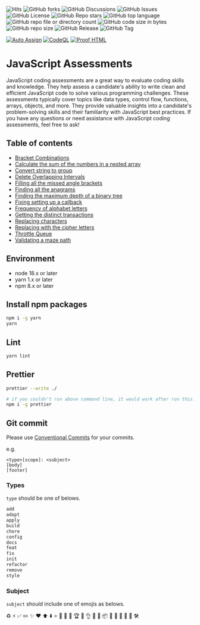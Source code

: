 ![Hits](https://hits.seeyoufarm.com/api/count/incr/badge.svg?url=https%3A%2F%2Fgithub.com%2Fjames-gates-0212%2Fjs-assessments)
![GitHub forks](https://img.shields.io/github/forks/james-gates-0212/js-assessments?style=flat)
![GitHub Discussions](https://img.shields.io/github/discussions/james-gates-0212/js-assessments)
![GitHub Issues](https://img.shields.io/github/issues/james-gates-0212/js-assessments)
![GitHub License](https://img.shields.io/github/license/james-gates-0212/js-assessments)
![GitHub Repo stars](https://img.shields.io/github/stars/james-gates-0212/js-assessments?style=flat)
![GitHub top language](https://img.shields.io/github/languages/top/james-gates-0212/js-assessments)
![GitHub repo file or directory count](https://img.shields.io/github/directory-file-count/james-gates-0212/js-assessments)
![GitHub code size in bytes](https://img.shields.io/github/languages/code-size/james-gates-0212/js-assessments)
![GitHub repo size](https://img.shields.io/github/repo-size/james-gates-0212/js-assessments)
![GitHub Release](https://img.shields.io/github/v/release/james-gates-0212/js-assessments)
![GitHub Tag](https://img.shields.io/github/v/tag/james-gates-0212/js-assessments)

[![Auto Assign](https://github.com/james-gates-0212/js-assessments/actions/workflows/auto-assign.yml/badge.svg)](https://github.com/james-gates-0212/js-assessments/actions/workflows/auto-assign.yml)
[![CodeQL](https://github.com/james-gates-0212/js-assessments/actions/workflows/codeql.yml/badge.svg)](https://github.com/james-gates-0212/js-assessments/actions/workflows/codeql.yml)
[![Proof HTML](https://github.com/james-gates-0212/js-assessments/actions/workflows/proof-html.yml/badge.svg)](https://github.com/james-gates-0212/js-assessments/actions/workflows/proof-html.yml)

# JavaScript Assessments

JavaScript coding assessments are a great way to evaluate coding skills and knowledge. They help assess a candidate's ability to write clean and efficient JavaScript code to solve various programming challenges. These assessments typically cover topics like data types, control flow, functions, arrays, objects, and more. They provide valuable insights into a candidate's problem-solving skills and their familiarity with JavaScript best practices. If you have any questions or need assistance with JavaScript coding assessments, feel free to ask!

## Table of contents

- [Bracket Combinations](bracket-combinations)
- [Calculate the sum of the numbers in a nested array](calculate-the-sum-of-the-numbers-in-a-nested-array)
- [Convert string to group](convert-string-to-group)
- [Delete Overlapping Intervals](delete-overlapping-intervals)
- [Filling all the missed angle brackets](filling-all-the-missed-angle-brackets)
- [Finding all the anagrams](finding-all-the-anagrams)
- [Finding the maximum depth of a binary tree](finding-the-maximum-depth-of-a-binary-tree)
- [Fixing setting up a callback](fixing-setting-up-a-callback)
- [Frequency of alphabet letters](frequency-of-alphabet-letters)
- [Getting the distinct transactions](getting-the-distinct-transactions)
- [Replacing characters](replacing-characters)
- [Replacing with the cipher letters](replacing-with-the-cipher-letters)
- [Throttle Queue](throttle-queue)
- [Validating a maze path](validating-a-maze-path)

## Environment

- node 18.x or later
- yarn 1.x or later
- npm 8.x or later

## Install npm packages

```bash
npm i -g yarn
yarn
```

## Lint

```bash
yarn lint
```

## Prettier

```bash
prettier --write ./
```

```bash
# if you couldn't run above command line, it would work after run this...
npm i -g prettier
```

## Git commit

Please use [Conventional Commits](https://www.conventionalcommits.org/en/v1.0.0/) for your commits.

e.g.

```commit
<type>[scope]: <subject>
[body]
[footer]
```

### Types

`type` should be one of belows.

```bash
add
adopt
apply
build
chore
config
docs
feat
fix
init
refactor
remove
style
```

### Subject

`subject` should include one of emojis as belows.

♻️
⚡️
✅
✏️
✨
❤️
⬆️
⬇️
⭐️
🌈
🎁
🎉
🏆
🐞
👌
📓
📝
📦
🔀
🔖
🚀
🚧
🚨
🛠️
